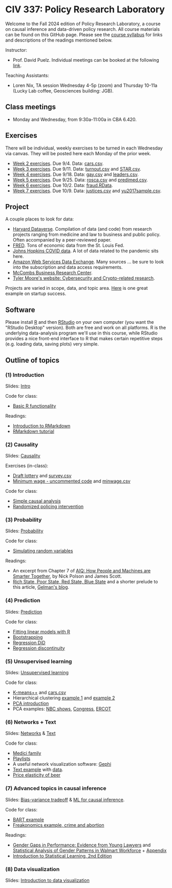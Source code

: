 # CIV 337: Policy Research Laboratory

Welcome to the Fall 2024 edition of Policy Research Laboratory, a course on causal inference and data-driven policy research.  All course materials can be found on this GitHub page.  Please see the [course syllabus](syllabus.pdf) for links and descriptions of the readings mentioned below.

Instructor:  
- Prof. David Puelz.  Individual meetings can be booked at the following [link](https://calendly.com/dpuelz).

Teaching Assistants:
- Loren Nix, TA session Wednesday 4-5p (zoom) and Thursday 10-11a (Lucky Lab coffee, Geosciences building: JGB).

## Class meetings

- Monday and Wednesday, from 9:30a-11:00a in CBA 6.420.

## Exercises

There will be individual, weekly exercises to be turned in each Wednesday via canvas.  They will be posted here each Monday of the prior week.  

- [Week 2 exercises](assignments/HW1.pdf). Due 9/4. Data: [cars.csv](data/cars.csv).
- [Week 3 exercises](assignments/HW2.pdf). Due 9/11. Data: [turnout.csv](data/turnout.csv) and [STAR.csv](data/STAR.csv).
- [Week 4 exercises](assignments/HW3.pdf). Due 9/18. Data: [gay.csv](data/gay.csv) and [leaders.csv](data/leaders.csv).
- [Week 5 exercises](assignments/HW4.pdf). Due 9/25. Data: [rosca.csv](data/rosca.csv) and [predimed.csv](data/predimed.csv).
- [Week 6 exercises](assignments/HW5.pdf). Due 10/2. Data: [fraud.RData](data/fraud.RData). 
- [Week 7 exercises](assignments/HW6.pdf). Due 10/9. Data: [justices.csv](data/justices.csv) and [yu2017sample.csv](data/yu2017sample.csv).
<!-- 
- [Week 9 exercises](assignments/HW7.pdf). Due 3/20. Data: [finlit15and18.csv](data/finlit15and18.csv) and [transfer.csv](data/transfer.csv).
- [Week 11 exercises](assignments/HW8.pdf). Due 4/3. Data: [electric-company.csv](data/electric-company.csv).
- [Week 12 exercises](assignments/HW9.pdf). Due 4/10. Data: [social_marketing.csv](data/social_marketing.csv).
- [Week 13 exercises](assignments/HW10.pdf). Due 4/17.  This homework asks for initial project summaries.
- [Week 14 exercises](assignments/HW11.pdf). Due 4/24. Data: [newspapers.RData](data/newspapers.RData). 
 -->

## Project

<!-- Details about the final project can be found [here](slides/PRL-project_midterm.pdf).

Presentation schedule is the following:

Monday (4/22)
1. Manay + Heinrick: Factors affecting tourism
2. Praneeth + Hanif: Private equity-owned hospital performance
3. Mingyang + Yu: Social and economic factors driving American marriages
4. Derek: Effect of telemedicine on patient outcomes

Monday (4/29)
1. Natalia: Impact of lobbying in Texas
2. Lucas + Kevin: Kalshi, prediction markets
3. Sarah: Public pension plans
 -->

A couple places to look for data:
- [Harvard Dataverse](https://dataverse.harvard.edu).  Compilation of data (and code) from research projects ranging from medicine and law to business and public policy.  Often accompanied by a peer-reviewed paper.
- [FRED](https://fred.stlouisfed.org).  Tons of economic data from the St. Louis Fed.
- [Johns Hopkins COVID data](https://github.com/CSSEGISandData/COVID-19).  A lot of data related to the pandemic sits here.
- [Amazon Web Services Data Exchange](https://aws.amazon.com/marketplace/search/results?category=d5a43d97-558f-4be7-8543-cce265fe6d9d&FULFILLMENT_OPTION_TYPE=DATA_EXCHANGE&filters=FULFILLMENT_OPTION_TYPE).  Many sources ... be sure to look into the subscription and data access requirements.
- [McCombs Business Research Center](https://guides.lib.utexas.edu/BRC).
- [Tyler Moore's website: Cybersecurity and Crypto-related research](https://tylermoore.ens.utulsa.edu/pub.html).

Projects are varied in scope, data, and topic area. [Here](https://charlesmiele.com/PRL.html) is one great example on startup success.

## Software

Please install [R](http://www.r-project.org) and then [RStudio](http://www.rstudio.org) on your own computer (you want the "RStudio Desktop" version).  Both are free and work on all platforms.  R is the underlying data-analysis program we'll use in this course, while RStudio provides a nice front-end interface to R that makes certain repetitive steps (e.g. loading data, saving plots) very simple.

## Outline of topics  

### (1) Introduction

Slides: [Intro](slides/PRL-intro.pdf)

Code for class:
- [Basic R functionality](code/intro.R)

Readings:  
- [Introduction to RMarkdown](http://rmarkdown.rstudio.com)  
- [RMarkdown tutorial](https://rmarkdown.rstudio.com/lesson-1.html)  

### (2) Causality

Slides: [Causality](slides/PRL-causality.pdf)

Exercises (in-class):
- [Draft lottery](code/draftlottery.md) and [survey.csv](data/survey.csv)
- [Minimum wage - uncommented code](code/causality_minwage.R) and [minwage.csv](data/minwage.csv)

Code for class:
- [Simple causal analysis](code/causality1.R)
- [Randomized policing intervention](code/causality_police.R)

### (3) Probability

Slides: [Probability](slides/PRL-probability.pdf)

Code for class:
- [Simulating random variables](code/probability.R)

Readings:  
- An excerpt from Chapter 7 of [AIQ: How People and Machines are Smarter Together](readings/AIQ_excerpt_contraceptive_effectiveness.pdf), by Nick Polson and James Scott.  
- [Rich State, Poor State, Red State, Blue State](http://www.stat.columbia.edu/~gelman/research/published/rb_qjps.pdf) and a shorter prelude to this article, [Gelman's blog](https://statmodeling.stat.columbia.edu/2005/11/07/income_matters/).

### (4) Prediction

Slides: [Prediction](slides/PRL-prediction.pdf)

Code for class:
- [Fitting linear models with R](code/linearmodels.R)
- [Bootstrapping](code/bootstrap.R)
- [Regression DiD](code/DiD.R)
- [Regression discontinuity](code/RD.R)

### (5) Unsupervised learning

Slides: [Unsupervised learning](slides/PRL-unsupervised.pdf)

Code for class:
- [K-means++](code/cars.R) and [cars.csv](data/cars.csv)
- Hierarchical clustering [example 1](code/linkage_minmax.R) and [example 2](code/hclust_examples.R)
- [PCA introduction](code/pca_intro.R)
- PCA examples: [NBC shows](code/nbc.R), [Congress](code/congress109.R), [ERCOT](code/ercot_PCA.R)

### (6) Networks + Text 

Slides: [Networks](slides/PRL-networks.pdf) & [Text](slides/PRL-text.pdf)

Code for class:
- [Medici family](code/medici.R)
- [Playlists](code/playlists.R)
- A useful network visualization software: [Gephi](https://gephi.org)
- [Text example](code/tm_examples.R) with [data](https://github.com/dpuelz/Policy-Research-Laboratory/tree/main/data/ReutersC50/C50test/SimonCowell).
- [Price elasticity of beer](code/smallbeer.R)

### (7) Advanced topics in causal inference

Slides: [Bias-variance tradeoff](slides/PRL-biasvariancetradeoff.pdf) & [ML for causal inference](slides/PRL-selectionandRIC.pdf).

Code for class:
- [BART example](code/makeBARTsim.R)
- [Freakonomics example, crime and abortion](code/levitt.R)

Readings:
- [Gender Gaps in Performance: Evidence from Young Lawyers](readings/gendergap_lawyers.pdf) and [Statistical Analysis of Gender Patterns in Walmart Workforce](readings/walmart.pdf) + [Appendix](readings/walmart_appendix.pdf)
- [Introduction to Statistical Learning, 2nd Edition](https://web.stanford.edu/~hastie/ISLR2/ISLRv2_website.pdf)

### (8) Data visualization

Slides: [Introduction to data visualization](slides/PRL-datavizslides.pdf)